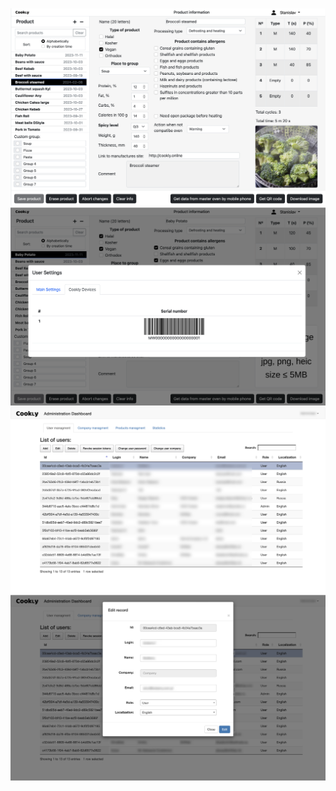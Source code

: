 ![](https://github.com/DevilSmith/portfolio-assets/blob/master/Projects/cookly-service/image1.png)
![](https://github.com/DevilSmith/portfolio-assets/blob/master/Projects/cookly-service/image2.png)
![](https://github.com/DevilSmith/portfolio-assets/blob/master/Projects/cookly-service/image3.jpg)
![](https://github.com/DevilSmith/portfolio-assets/blob/master/Projects/cookly-service/image4.jpg)
